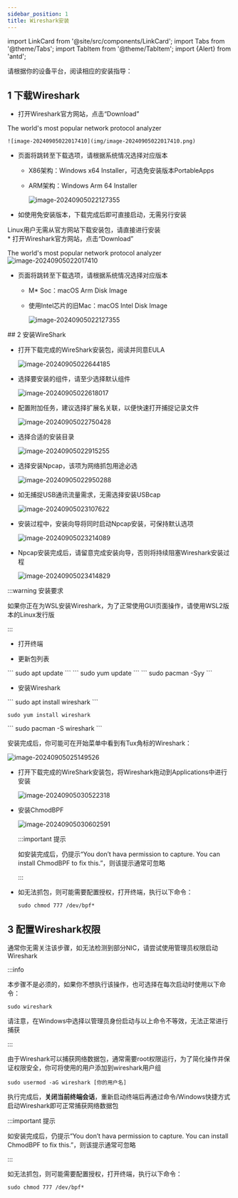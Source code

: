 ```yaml
---
sidebar_position: 1
title: Wireshark安装
---
```

import LinkCard from '@site/src/components/LinkCard';
import Tabs from '@theme/Tabs';
import TabItem from '@theme/TabItem';
import {Alert} from 'antd';

请根据你的设备平台，阅读相应的安装指导：

## 1 下载Wireshark
<Tabs className="unique-tabs"  groupId="operating-systems">
  <TabItem value="Windows">

* 打开Wireshark官方网站，点击“Download”

<LinkCard title="Wireshark官方网站" url="https://www.wireshark.org/"  icon="https://www.wireshark.org/assets/icons/wireshark-fin@2x.png">The world's most popular network protocol analyzer</LinkCard>
<br/>

    ![image-20240905022017410](img/image-20240905022017410.png)

* 页面将跳转至下载选项，请根据系统情况选择对应版本
  * X86架构：Windows x64 Installer，可选免安装版本PortableApps

  * ARM架构：Windows Arm 64 Installer

    ![image-20240905022127355](img/image-20240905022127355.png)

* 如使用免安装版本，下载完成后即可直接启动，无需另行安装

</TabItem>
<TabItem value="Linux">
Linux用户无需从官方网站下载安装包，请直接进行安装

</TabItem>
<TabItem value="macOS">
<Alert
message="该文档存在待解决问题"
type="warning"
showIcon
description="由于助教没有macOS设备，无法测试教程的有效性，如遇到问题请联系助教更正，感谢理解"
/>
<br/>
* 打开Wireshark官方网站，点击“Download”

<LinkCard title="Wireshark官方网站" url="https://www.wireshark.org/"   icon="https://www.wireshark.org/assets/icons/wireshark-fin@2x.png">The world's most popular network protocol analyzer</LinkCard>
<br/>
  ![image-20240905022017410](img/image-20240905022017410.png)

* 页面将跳转至下载选项，请根据系统情况选择对应版本
  * M* Soc：macOS Arm Disk Image

  * 使用Intel芯片的旧Mac：macOS Intel Disk Image

    ![image-20240905022127355](img/image-20240905022127355.png)

</TabItem>
</Tabs>
##  2 安装WireShark

<Tabs className="unique-tabs"  groupId="operating-systems">
  <TabItem value="Windows">

* 打开下载完成的WireShark安装包，阅读并同意EULA

  ![image-20240905022644185](img/image-20240905022644185.png)

* 选择要安装的组件，请至少选择默认组件

  ![image-20240905022618017](img/image-20240905022618017.png)

* 配置附加任务，建议选择扩展名关联，以便快速打开捕捉记录文件

  ![image-20240905022750428](img/image-20240905022750428.png)

* 选择合适的安装目录

  ![image-20240905022915255](img/image-20240905022915255.png)

* 选择安装Npcap，该项为网络抓包用途必选

  ![image-20240905022950288](img/image-20240905022950288.png)

* 如无捕捉USB通讯流量需求，无需选择安装USBcap

  ![image-20240905023107622](img/image-20240905023107622.png)

* 安装过程中，安装向导将同时启动Npcap安装，可保持默认选项

  ![image-20240905023214089](img/image-20240905023214089.png)

* Npcap安装完成后，请留意完成安装向导，否则将持续阻塞Wireshark安装过程

  ![image-20240905023414829](img/image-20240905023414829.png)


</TabItem>
<TabItem value="Linux">

:::warning 安装要求

如果你正在为WSL安装Wireshark，为了正常使用GUI页面操作，请使用WSL2版本的Linux发行版

:::


* 打开终端

* 更新包列表

<Tabs className="unique-tabs"  groupId="operating-systems">
  <TabItem value="基于Debian(Ubuntu, Mint, Kali Linux等)">
    ```
    sudo apt update
    ```
  </TabItem>
  <TabItem value="基于Red Hat(Fedora, CentOS, RHEL等)">
    ```
    sudo yum update
    ```
  </TabItem>
    <TabItem value="基于Arch Linux">
  ```
  sudo pacman -Syy
  ```
  </TabItem>
</Tabs>

* 安装Wireshark

<Tabs className="unique-tabs"  groupId="distros">
  <TabItem value="基于Debian(Ubuntu, Mint, Kali Linux等)">
    ```
    sudo apt install wireshark
    ```
  </TabItem>
  <TabItem value="基于Red Hat(Fedora, CentOS, RHEL等)">

  ```
  sudo yum install wireshark
  ```
  </TabItem>
  <TabItem value="基于Arch Linux">
  ```
  sudo pacman -S wireshark
  ```
  </TabItem>
</Tabs>


安装完成后，你可能可在开始菜单中看到有Tux角标的Wireshark：

![image-20240905025149526](img/image-20240905025149526.png)

</TabItem>
<TabItem value="macOS">


* 打开下载完成的WireShark安装包，将Wireshark拖动到Applications中进行安装

  ![image-20240905030522318](img/image-20240905030522318.png)

* 安装ChmodBPF

  ![image-20240905030602591](img/image-20240905030602591.png)

  :::important 提示

  如安装完成后，仍提示“You don’t hava permission to capture. You can install ChmodBPF to fix this.”，则该提示通常可忽略

  :::

* 如无法抓包，则可能需要配置授权，打开终端，执行以下命令：

  ```
  sudo chmod 777 /dev/bpf*
  ```

</TabItem>
</Tabs>

## 3 配置Wireshark权限
<Tabs className="unique-tabs"  groupId="operating-systems">
  <TabItem value="Windows">

通常你无需关注该步骤，如无法检测到部分NIC，请尝试使用管理员权限启动Wireshark

</TabItem>
<TabItem value="Linux">

:::info

本步骤不是必须的，如果你不想执行该操作，也可选择在每次启动时使用以下命令：

```
sudo wireshark
```

请注意，在Windows中选择以管理员身份启动与以上命令不等效，无法正常进行捕获

:::

由于Wireshark可以捕获网络数据包，通常需要root权限运行，为了简化操作并保证权限安全，你可将使用的用户添加到wireshark用户组

```
sudo usermod -aG wireshark [你的用户名]
```

执行完成后，**关闭当前终端会话**，重新启动终端后再通过命令/Windows快捷方式启动Wireshark即可正常捕获网络数据包
</TabItem>
<TabItem value="macOS">


  :::important 提示

  如安装完成后，仍提示“You don’t hava permission to capture. You can install ChmodBPF to fix this.”，则该提示通常可忽略

  :::

如无法抓包，则可能需要配置授权，打开终端，执行以下命令：

  ```
  sudo chmod 777 /dev/bpf*
  ```

</TabItem>
</Tabs>